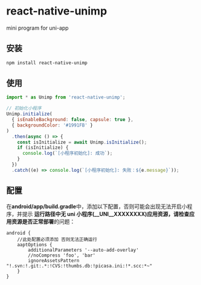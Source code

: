 # react-native-unimp

mini program for uni-app

## 安装

```sh
npm install react-native-unimp
```

## 使用

```js
import * as Unimp from 'react-native-unimp';

// 初始化小程序
Unimp.initialize(
  { isEnableBackground: false, capsule: true },
  { backgroundColor: '#1991FB' }
)
  .then(async () => {
    const isInitialize = await Unimp.isInitialize();
    if (isInitialize) {
      console.log(`[小程序初始化]: 成功`);
    }
  })
  .catch((e) => console.log(`[小程序初始化]: 失败：${e.message}`));
```

## 配置

在**android/app/build.gradle**中，添加以下配置，否则可能会出现无法开启小程序，并提示 **运行路径中无 uni 小程序(\_\_UNI\_\_XXXXXXXX)应用资源，请检查应用资源是否正常部署**的问题：

```
android {
	//此处配置必须添加 否则无法正确运行
	aaptOptions {
		additionalParameters '--auto-add-overlay'
		//noCompress 'foo', 'bar'
		ignoreAssetsPattern "!.svn:!.git:.*:!CVS:!thumbs.db:!picasa.ini:!*.scc:*~"
	}
}
```
